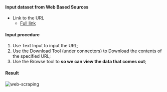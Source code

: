 #### Input dataset from Web Based Sources
- Link to the URL
  - [Full link](http://www.5280.com/topdocslist?title=&specialty=All&hospital=All&distance%5Bpostal_code%5D=&distance%5Bsearch_distance%5D=5&distance%5Bsearch_units%5D=mile&field_year_value=&field_doctor_current_year_value_checkbox=0&page=full)

#### Input procedure
1. Use Text Input to input the URL;
2. Use the Download Tool (under connectors) to Download the contents of the specified URL;
3. Use the Browse tool to **so we can view the data that comes out**;

#### Result
![web-scraping](https://cloud.githubusercontent.com/assets/16644017/20640376/9b4b95a4-b41f-11e6-9c7e-41c18c3d644d.JPG)


